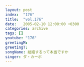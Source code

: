 ```yaml
---
layout: post
index:  "176"
title:  "vol.176"
date:   2005-02-10 12:00:00 +0300
categories: archive
tags: []
youtube: "176"
greetingM: 
greetingT: 
songName: 結婚するって本当ですか
singer: ダ・カーポ
---
```

